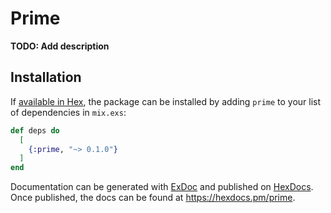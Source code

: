 # Prime

**TODO: Add description**

## Installation

If [available in Hex](https://hex.pm/docs/publish), the package can be installed
by adding `prime` to your list of dependencies in `mix.exs`:

```elixir
def deps do
  [
    {:prime, "~> 0.1.0"}
  ]
end
```

Documentation can be generated with [ExDoc](https://github.com/elixir-lang/ex_doc)
and published on [HexDocs](https://hexdocs.pm). Once published, the docs can
be found at <https://hexdocs.pm/prime>.


